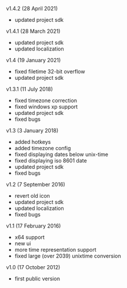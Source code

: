 v1.4.2 (28 April 2021)
- updated project sdk

v1.4.1 (28 March 2021)
- updated project sdk
- updated localization

v1.4 (19 January 2021)
- fixed filetime 32-bit overflow
- updated project sdk

v1.3.1 (11 July 2018)
- fixed timezone correction
- fixed windows xp support
- updated project sdk
- fixed bugs

v1.3 (3 January 2018)
- added hotkeys
- added timezone config
- fixed displaying dates below unix-time
- fixed displaying iso 8601 date
- updated project sdk
- fixed bugs

v1.2 (7 September 2016)
- revert old icon
- updated project sdk
- updated localization
- fixed bugs

v1.1 (17 February 2016)
- x64 support
- new ui
- more time representation support
- fixed large (over 2039) unixtime conversion

v1.0 (17 October 2012)
- first public version
